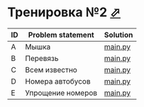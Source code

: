 # Тренировка №2 [⬀](http://acmp.ru/asp/champ/index.asp?main=tasks&id_stage=40478)

| ID | Problem statement | Solution             |
|----|-------------------|----------------------|
| A  | Мышка             | [main.py](A/main.py) |
| B  | Перевязь          | [main.py](B/main.py) |
| C  | Всем известно     | [main.py](C/main.py) |
| D  | Номера автобусов  | [main.py](D/main.py) |
| E  | Упрощение номеров | [main.py](E/main.py) |

